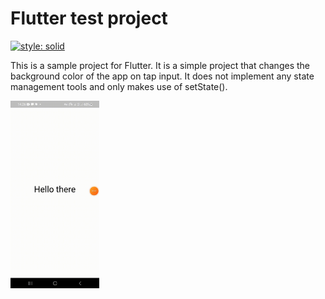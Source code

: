 # Flutter test project
[![style: solid](https://img.shields.io/badge/style-solid-orange)](https://pub.dev/packages/solid_lints)

This is a sample project for Flutter. It is a simple project that changes the background color of the app on tap input. It does not implement any state management tools and only makes use of setState().

<img src="screenshot/video.gif" height="300em" /> 